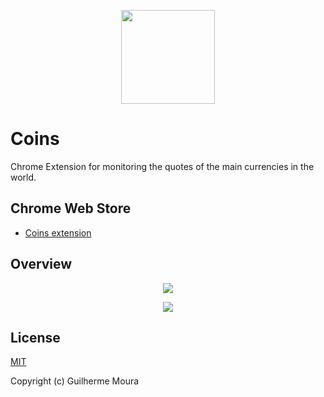 <p align="center">
  <img
    style="object: contain; height: 150px"
    src="https://raw.githubusercontent.com/glhrmoura/coins/main/docs/logo.png"
  />
</p>

# Coins

Chrome Extension for monitoring the quotes of the main currencies in the world.

## Chrome Web Store

- [Coins extension](https://chrome.google.com/webstore/detail/coins/meebfpmdedodccopjbkcihiecpmiljml)

## Overview

<p align="center">
  <img
    style="object: contain; width: '100%'"
    src="https://raw.githubusercontent.com/glhrmoura/coins/main/docs/screenshot_badge.png"
  />
</p>

<p align="center">
  <img
    style="object: contain; width: '100%'"
    src="https://raw.githubusercontent.com/glhrmoura/coins/main/docs/screenshot_popup.png"
  />
</p>

## License

[MIT](https://github.com/glhrmoura/coins/blob/main/LICENSE)

Copyright (c) Guilherme Moura
